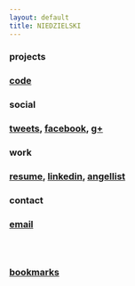 ```yaml
---
layout: default
title: NIEDZIELSKI
---
```


<div class='toc'>

  <div class='toc-row'>
    <div class='toc-col-cat'>
      <h3>projects</h3>
    </div>
    <div class='toc-col'>
      <h3><a href='https://github.com/niedzielski'>code</a></h3>
    </div>
  </div>

  <div class='toc-row'>
    <div class='toc-col-cat'>
      <h3>social</h3>
    </div>
    <div class='toc-col'>
      <h3><a href='https://twitter.com/niedzielski'>tweets</a>, <a href='https://www.facebook.com/stephen.niedzielski'>facebook</a>, <a href='https://google.com/+StephenNiedzielski'>g+</a></h3>
    </div>
  </div>

  <div class='toc-row'>
    <div class='toc-col-cat'>
      <h3>work</h3>
    </div>
    <div class='toc-col'>
      <h3><a href='niedzielski_resume.pdf'>resume</a>, <a href='https://www.linkedin.com/in/sniedzie'>linkedin</a>, <a href='https://angel.co/niedzielski'>angellist</a></h3>
    </div>
  </div>

  <div class='toc-row'>
    <div class='toc-col-cat'>
      <h3>contact</h3>
    </div>
    <div class='toc-col'>
      <h3><a href='mailto:stephen@niedzielski.com'>email</a></h3>
    </div>
  </div>

  <div class='toc-row'>
    <div class='toc-col-cat'>
      <h3>&nbsp;</h3>
    </div>
    <div class='toc-col'>
      <h3><a href='https://delicious.com/niedzielski'>bookmarks</a></h3>
    </div>
  </div>

<!--
  <div class='toc-col'>
    games
  </div>
  <div class='toc-col'>
    favs
  </div>
-->

</div>
